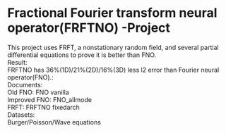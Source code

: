 # Fractional Fourier transform neural operator(FRFTNO) -Project
This project uses FRFT, a nonstationary random field, and several partial differential equations to prove it is better than FNO.<br />
Result:<br />
FRFTNO has 36%(1D)/21%(2D)/16%(3D) less l2 error than Fourier neural operator(FNO).:<br />
Documents:<br />
Old FNO: FNO vanilla <br />
Improved FNO: FNO_allmode <br />
FRFT: FRFTNO fixedarch <br />
Datasets: <br />
Burger/Poisson/Wave equations <br />
